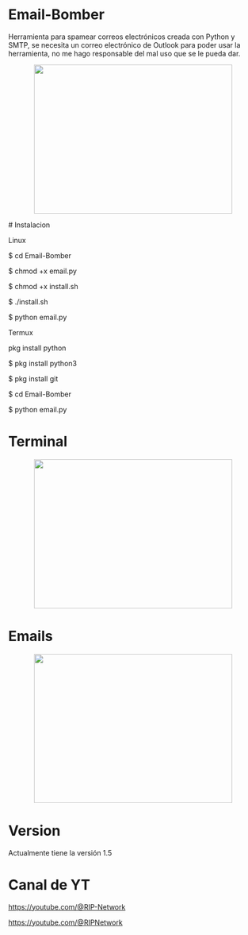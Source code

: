 # Email-Bomber
Herramienta para spamear correos electrónicos creada con Python y SMTP, se necesita un correo electrónico de Outlook para poder usar la herramienta, no me hago responsable del mal uso que se le pueda dar.
<p align="center"> <img width="400" height="300" src="https://github.com/RIP-Network/Email-Bomber/blob/main/foto.jpg"> </p>
# Instalacion

Linux

$ cd Email-Bomber

$ chmod +x email.py

$ chmod +x install.sh

$ ./install.sh

$ python email.py


Termux

pkg install python 

$ pkg install python3 

$ pkg install git

$ cd Email-Bomber 

$ python email.py

# Terminal

<p align="center"> <img width="400" height="300" src="hola"> </p>

# Emails

<p align="center"> <img width="400" height="300" src="https://github.com/RIP-Network/Email-Bomber/blob/main/img.jpg"> </p>


# Version

Actualmente tiene la versión 1.5

# Canal de YT

https://youtube.com/@RIP-Network

https://youtube.com/@RIPNetwork
